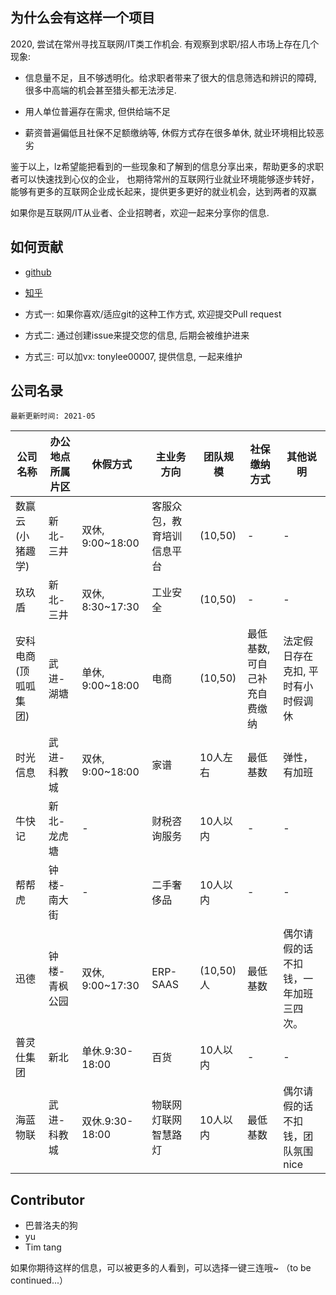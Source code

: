 ## 为什么会有这样一个项目
2020, 尝试在常州寻找互联网/IT类工作机会. 有观察到求职/招人市场上存在几个现象:

- 信息量不足，且不够透明化。给求职者带来了很大的信息筛选和辨识的障碍, 很多中高端的机会甚至猎头都无法涉足.

- 用人单位普遍存在需求, 但供给端不足

- 薪资普遍偏低且社保不足额缴纳等, 休假方式存在很多单休, 就业环境相比较恶劣

鉴于以上，lz希望能把看到的一些现象和了解到的信息分享出来，帮助更多的求职者可以快速找到心仪的企业，
也期待常州的互联网行业就业环境能够逐步转好，能够有更多的互联网企业成长起来，提供更多更好的就业机会，达到两者的双赢

如果你是互联网/IT从业者、企业招聘者，欢迎一起来分享你的信息.


## 如何贡献
- [github](https://github.com/tonylee0329/cz_companies)
- [知乎](https://zhuanlan.zhihu.com/p/341488162)

- 方式一: 如果你喜欢/适应git的这种工作方式, 欢迎提交Pull request
- 方式二: 通过创建issue来提交您的信息, 后期会被维护进来
- 方式三: 可以加vx: tonylee00007, 提供信息, 一起来维护

## 公司名录
```
最新更新时间: 2021-05
```
|公司名称|办公地点所属片区|休假方式|主业务方向|团队规模|社保缴纳方式|其他说明|
|-|-|-|-|-|-|-|
|数赢云(小猪趣学)|新北-三井|双休, 9:00~18:00|客服众包，教育培训信息平台|(10,50)|-|-|
|玖玖盾|新北-三井|双休, 8:30~17:30|工业安全|(10,50)|-|-|
|安科电商(顶呱呱集团)|武进-湖塘|单休, 9:00~18:00|电商|(10,50)|最低基数,可自己补充自费缴纳|法定假日存在克扣, 平时有小时假调休|
|时光信息|武进-科教城|双休, 9:00~18:00|家谱|10人左右|最低基数|弹性，有加班|
|牛快记|新北-龙虎塘|-|财税咨询服务|10人以内|-|-|
|帮帮虎|钟楼-南大街|-|二手奢侈品|10人以内|-|-|
|迅德|钟楼-青枫公园|双休, 9:00~17:30|ERP-SAAS|(10,50)人|最低基数|偶尔请假的话不扣钱，一年加班三四次。|
|普灵仕集团|新北|单休.9:30-18:00|百货|10人以内|-|-|
|海蓝物联|武进-科教城|双休.9:30-18:00|物联网 灯联网 智慧路灯|10人以内|最低基数|偶尔请假的话不扣钱，团队氛围nice|



## Contributor

- 巴普洛夫的狗
- yu
- Tim tang


如果你期待这样的信息，可以被更多的人看到，可以选择一键三连哦~
（to be continued...）


